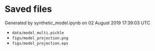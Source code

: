 # Saved files 


Generated by synthetic_model.ipynb on 02 August 2019 17:39:03 UTC

*  `data/model_multi.pickle` 
*  `figs/model_projection.png` 
*  `figs/model_projection.eps` 
